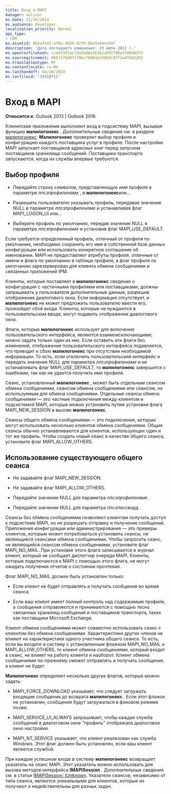 ```yaml
---
title: Вход в MAPI
manager: soliver
ms.date: 11/16/2014
ms.audience: Developer
localization_priority: Normal
api_type:
- COM
ms.assetid: 05bafe43-a78a-4659-92f0-0b4fe444c64f
description: 'Дата последнего изменения: 23 июля 2011 г.'
ms.openlocfilehash: cce43301ac73a5646e263b2ab92700e57804637d
ms.sourcegitcommit: 8657170d071f9bcf680aba50b9c07f2a4fb82283
ms.translationtype: MT
ms.contentlocale: ru-RU
ms.lasthandoff: 04/28/2019
ms.locfileid: "33419711"
---
```

# <a name="logging-on-to-mapi"></a>Вход в MAPI
 
**Относится к**: Outlook 2013 | Outlook 2016 
  
Клиентские приложения выполняют вход в подсистему MAPI, вызывая функцию **мапилогонекс** . Дополнительные сведения см. в разделе [мапилогонекс](mapilogonex.md). **Мапилогонекс** проверяет выбор профиля и конфигурацию каждого поставщика услуг в профиле. После настройки MAPI запускает поставщиков адресных книг перед запуском поставщиков хранилища сообщений. Поставщики транспорта запускаются, когда их службы впервые требуются. 
  
## <a name="choose-a-profile"></a>Выбор профиля
  
- Передайте строку символов, представляющую имя профиля в параметре _лпсзпрофиленаме_ , в **мапилогонекс**или...
    
- Разрешить пользователю указывать профиль, передавая значение NULL в параметре _лпсзпрофиленаме_ и устанавливая флаг MAPI_LOGON_UI или... 

- Выберите профиль по умолчанию, передав значение NULL в параметре _лпсзпрофиленаме_ и установив флаг MAPI_USE_DEFAULT. 
    
Если требуется определенный профиль, отличный от профиля по умолчанию, необходимо сохранить его имя в собственной базе данных конфигурации или использовать конкретное соглашение об именовании. MAPI не предоставляет атрибуты профиля, отличные от имени и флага по умолчанию в таблице профиля, а флаг профиля по умолчанию зарезервирован для клиента обмена сообщениями и связанных приложений IPM.
  
Клиенты, которые поставляет в **мапилогонекс** сведения о конфигурации с частичными профилями или поставщиками, должны запрашивать у пользователя дополнительные данные, разрешив отображение диалогового окна. Если информация отсутствует, и **мапилогонекс** не может предложить пользователю ввести его, произойдет сбой входа. Клиенты, которые не нуждаются в пользовательском вводе, могут подавить отображение диалогового окна. 
  
Флаги, которые **мапилогонекс** использует для включения пользовательского интерфейса, являются взаимоисключающими; можно задать только один из них. Если оставить эти флаги без изменений, отображение пользовательского интерфейса подавляется, что приводит к сбою **мапилогонекс** при отсутствии необходимой информации. То есть, если отключить пользовательский интерфейс и передать значение NULL для параметра _лпсзпрофиленаме_ и не устанавливать флаг MAPI_USE_DEFAULT, то **мапилогонекс** завершится с ошибками, так как не удается получить имя профиля. 
  
Сеанс, установленный **мапилогонекс** , может быть отдельным сеансом обмена сообщениями, сеансом обмена сообщениями или сеансом, не используемым для обмена сообщениями. Отдельные сеансы обмена сообщениями — это частные подключения между клиентом и подсистемой MAPI, которые можно установить путем установки флага MAPI_NEW_SESSION в вызове **мапилогонекс**.
  
Сеансы общего обмена сообщениями — это подключения, которые могут использовать несколько клиентов обмена сообщениями. Общие сеансы обычно устанавливаются для клиентов, использующих один и тот же профиль. Чтобы создать новый сеанс в качестве общего сеанса, установите флаг MAPI_ALLOW_OTHERS. 
  
## <a name="use-an-existing-shared-session"></a>Использование существующего общего сеанса
  
- Не задавайте флаг MAPI_NEW_SESSION.
    
- Не задавайте флаг MAPI_ALLOW_OTHERS.
    
- Передайте значение NULL для параметра _лпсзпрофиленаме_ . 
    
- Передайте значение NULL для параметра _лпсзпассворд_ . 
    
Сеансы без обмена сообщениями позволяют клиентам получать доступ к подсистеме MAPI, но не разрешать отправку и получение сообщений. Приложения конфигурации или администрирования — это примеры клиентов, которым может потребоваться установить сеансы, не являющиеся сеансами обмена сообщениями. Чтобы запросить сеанс, не являющийся сеансом обмена сообщениями, установите флаг MAPI_NO_MAIL. При установке этого флага записывается в журнал клиент, который не сообщает диспетчер очереди MAPI. Клиенты, которые подключаются к MAPI с помощью этого флага, не могут ожидать получения отчетов о состоянии прочтения.
  
Флаг MAPI_NO_MAIL должен быть установлен только:
  
- Если клиент не будет отправлять и получать сообщения во время сеанса.
    
- Если ваш клиент имеет полный контроль над содержимым профиля, а сообщения отправляются и принимаются с помощью тесно связанных хранилищ сообщений и поставщиков транспорта, таких как поставщики Microsoft Exchange.
    
Клиент обмена сообщениями может совместно использовать сеанс с клиентом без обмена сообщениями. Характеристики других членов не влияют на характеристики одного участника общего сеанса. То есть, если вы входите в систему с установленным флажком MAPI_NO_MAIL и MAPI_ALLOW_OTHERS, то клиент обмена сообщениями, который входит в сеанс, не влияет на работу клиента и наоборот. Клиент обмена сообщениями по-прежнему сможет отправлять и получать сообщения, а клиент не будет.
  
**Мапилогонекс** определяет несколько других флагов, которые можно задать: 
  
- MAPI_FORCE_DOWNLOAD указывает, что следует загружать входящие сообщения до возврата **мапилогонекс** . Если этот флажок не установлен, сообщения будут загружаться в фоновом режиме позже. 
    
- MAPI_SERVICE_UI_ALWAYS запрашивает, чтобы каждая служба сообщений в диалоговом окне "профиль" отображала диалоговое окно настройки.
    
- MAPI_NT_SERVICE указывает, что клиент реализован как служба Windows. Этот флаг должен быть установлен, если ваш клиент является службой.
    
При каждом успешном входе в систему **мапилогонекс** возвращает указатель на сеанс MAPI. Этот указатель можно использовать для вызова методов интерфейса **IMAPISession** . Дополнительные сведения см. в статье [IMAPISession: IUnknown](imapisessioniunknown.md). Указатели сеансов, независимо от типа сеанса, являются уникальными для клиентов, которые их получают и недействительны для разных задач.
  

